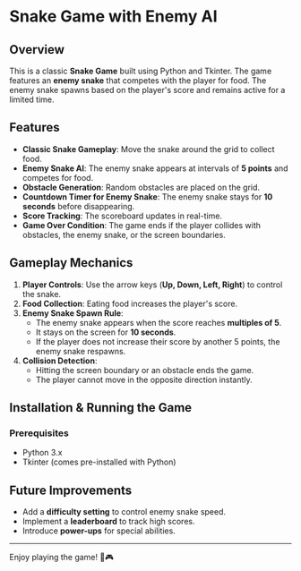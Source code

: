 # Snake Game with Enemy AI

## Overview
This is a classic **Snake Game** built using Python and Tkinter. The game features an **enemy snake** that competes with the player for food. The enemy snake spawns based on the player's score and remains active for a limited time.

## Features
- **Classic Snake Gameplay**: Move the snake around the grid to collect food.
- **Enemy Snake AI**: The enemy snake appears at intervals of **5 points** and competes for food.
- **Obstacle Generation**: Random obstacles are placed on the grid.
- **Countdown Timer for Enemy Snake**: The enemy snake stays for **10 seconds** before disappearing.
- **Score Tracking**: The scoreboard updates in real-time.
- **Game Over Condition**: The game ends if the player collides with obstacles, the enemy snake, or the screen boundaries.

## Gameplay Mechanics
1. **Player Controls**: Use the arrow keys (**Up, Down, Left, Right**) to control the snake.
2. **Food Collection**: Eating food increases the player's score.
3. **Enemy Snake Spawn Rule**:
   - The enemy snake appears when the score reaches **multiples of 5**.
   - It stays on the screen for **10 seconds**.
   - If the player does not increase their score by another 5 points, the enemy snake respawns.
4. **Collision Detection**:
   - Hitting the screen boundary or an obstacle ends the game.
   - The player cannot move in the opposite direction instantly.

## Installation & Running the Game
### Prerequisites
- Python 3.x
- Tkinter (comes pre-installed with Python)

## Future Improvements
- Add a **difficulty setting** to control enemy snake speed.
- Implement a **leaderboard** to track high scores.
- Introduce **power-ups** for special abilities.

---

Enjoy playing the game! 🐍🎮

